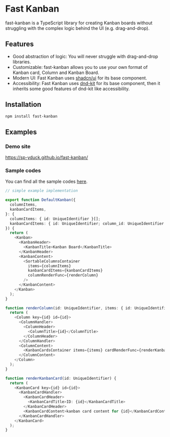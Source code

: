 # Fast Kanban

fast-kanban is a TypeScript library for creating Kanban boards without struggling with the complex logic behind the UI (e.g. drag-and-drop).

## Features

- Good abstraction of logic: You will never struggle with drag-and-drop libraries. 
- Customizable: fast-kanban allows you to use your own format of Kanban card, Column and Kanban Board.
- Modern UI: Fast Kanban uses [shadcn/ui](https://github.com/shadcn-ui/ui) for its base component.
- Accessibility: Fast Kanban uses [dnd-kit](https://github.com/clauderic/dnd-kit) for its base component, then it inherits some good features of dnd-kit like accessibility. 

## Installation
```sh
npm install fast-kanban
```

## Examples
### Demo site

https://sp-yduck.github.io/fast-kanban/

### Sample codes

You can find all the sample codes [here](https://github.com/sp-yduck/fast-kanban/tree/main/src/components).


```example.ts
// simple example implementation

export function DefaultKanban({
  columnItems,
  kanbanCardItems,
}: {
  columnItems: { id: UniqueIdentifier }[];
  kanbanCardItems: { id: UniqueIdentifier; column_id: UniqueIdentifier }[];
}) {
  return (
    <Kanban>
      <KanbanHeader>
        <KanbanTitle>Kanban Board</KanbanTitle>
      </KanbanHeader>
      <KanbanContent>
        <SortableColumnsContainer
          items={columnItems}
          kanbanCardItems={kanbanCardItems}
          columnRenderFunc={renderColumn}
        />
      </KanbanContent>
    </Kanban>
  );
}

function renderColumn(id: UniqueIdentifier, items: { id: UniqueIdentifier }[]) {
  return (
    <Column key={id} id={id}>
      <ColumnHandler>
        <ColumnHeader>
          <ColumnTitle>{id}</ColumnTitle>
        </ColumnHeader>
      </ColumnHandler>
      <ColumnContent>
        <KanbanCardsContainer items={items} cardRenderFunc={renderKanbanCard} />
      </ColumnContent>
    </Column>
  );
}

function renderKanbanCard(id: UniqueIdentifier) {
  return (
    <KanbanCard key={id} id={id}>
      <KanbanCardHandler>
        <KanbanCardHeader>
          <KanbanCardTitle>ID: {id}</KanbanCardTitle>
        </KanbanCardHeader>
        <KanbanCardContent>kanban card content for {id}</KanbanCardContent>
      </KanbanCardHandler>
    </KanbanCard>
  );
}
```